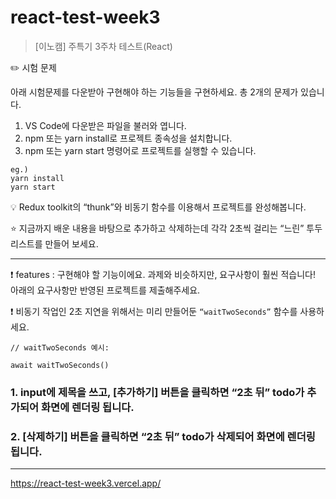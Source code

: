 # react-test-week3

> [이노캠] 주특기 3주차 테스트(React)

✏️ 시험 문제

아래 시험문제를 다운받아 구현해야 하는 기능들을 구현하세요.
총 2개의 문제가 있습니다.

1. VS Code에 다운받은 파일을 불러와 엽니다.
2. npm 또는 yarn install로 프로젝트 종속성을 설치합니다.
3. npm 또는 yarn start 명령어로 프로젝트를 실행할 수 있습니다.

```
eg.)
yarn install
yarn start
```

💡 Redux toolkit의 “thunk”와 비동기 함수를 이용해서 프로젝트를 완성해봅니다.

⭐️ 지금까지 배운 내용을 바탕으로 추가하고 삭제하는데 각각 2초씩 걸리는 “느린” 투두 리스트를 만들어 보세요.

---

❗️ features : 구현해야 할 기능이에요.
과제와 비슷하지만, 요구사항이 훨씬 적습니다! 아래의 요구사항만 반영된 프로젝트를 제출해주세요.


❗️ 비동기 작업인 2초 지연을 위해서는 미리 만들어둔 `“waitTwoSeconds”` 함수를 사용하세요.

```
// waitTwoSeconds 예시:

await waitTwoSeconds()
```

### 1. input에 제목을 쓰고, [추가하기] 버튼을 클릭하면 “2초 뒤” todo가 추가되어 화면에 렌더링 됩니다.

### 2. [삭제하기] 버튼을 클릭하면 “2초 뒤” todo가 삭제되어 화면에 렌더링 됩니다.

***

https://react-test-week3.vercel.app/
